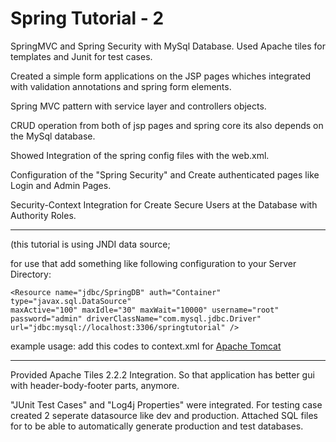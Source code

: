 # Spring Tutorial - 2

SpringMVC and Spring Security with MySql Database. Used Apache tiles for templates and Junit for test cases.

Created a simple form applications on the JSP pages whiches integrated with validation annotations and spring form elements.

Spring MVC pattern with service layer and controllers objects. 

CRUD operation from both of jsp pages and spring core
its also depends on the MySql database.

Showed Integration of the spring config files with the web.xml. 

Configuration of the "Spring Security" and Create authenticated pages like Login and Admin Pages.

Security-Context Integration for Create Secure Users at the Database with Authority Roles.

-------------------------------------------------------------------------------------------------------------
(this tutorial is using JNDI data source; 
	<!--
	<jee:jndi-lookup id="dataSource" jndi-name="jdbc/SpringDB"
		expected-type="javax.sql.DataSource">
	</jee:jndi-lookup> -->


for use that add something like following configuration to your Server Directory:

  
	<Resource name="jdbc/SpringDB" auth="Container" type="javax.sql.DataSource"
	maxActive="100" maxIdle="30" maxWait="10000" username="root"
	password="admin" driverClassName="com.mysql.jdbc.Driver"
	url="jdbc:mysql://localhost:3306/springtutorial" />


example usage: add this codes to context.xml for <a target="_blank" href="https://tomcat.apache.org/tomcat-5.5-doc/jndi-resources-howto.html#UserDatabase_Resources"> Apache Tomcat</a>

-------------------------------------------------------------------------------------------------------------
	
Provided Apache Tiles 2.2.2 Integration. So that application has better gui with header-body-footer parts, anymore.

"JUnit Test Cases" and "Log4j Properties" were integrated. For testing case created 2 seperate datasource like dev and production. Attached SQL files for to be able to automatically generate production and test databases.


